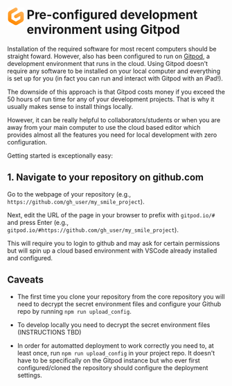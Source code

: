 # <img src="images/gitpodlogo.png" width="40" align='left' style="padding-right: 5px;"> Pre-configured development environment using Gitpod

Installation of the required software for most recent computers should be straight foward.  However, <SmileText /> also has been configured to run on [Gitpod](https://gitpod.io), a development environment that runs in the cloud.  Using Gitpod doesn't require any software to be installed on your local computer and everything is set up for you (in fact you can run and interact with Gitpod with an iPad!).

The downside of this approach is that Gitpod costs money if you exceed the 50 hours of run time for any of your development projects.  That is why it usually makes sense to install things locally.

However, it can be really helpful to collaborators/students or when you are away from your main computer to use the cloud based editor which provides almost all the features you need for local development with zero configuration.

Getting started is exceptionally easy: 


## 1. Navigate to your <SmileText /> repository on github.com

Go to the webpage of your repository (e.g., `https://github.com/gh_user/my_smile_project`).  

Next, edit the URL of the page in your browser to prefix with `gitpod.io/#` and press Enter (e.g., `gitpod.io/#https://github.com/gh_user/my_smile_project`).  

This will require you to login to github and may ask for certain permissions but will spin up a cloud based environment with VSCode already installed and configured.

## Caveats

- The first time you clone your repository from the core <SmileText /> repository you will need to decrypt the secret environment files and configure your Github repo by running `npm run upload_config`.

- To develop locally you need to decrypt the secret environment files (INSTRUCTIONS TBD)

- In order for automatted deployment to work correctly you need to, at least once, run `npm run upload_config` in your project repo.  It doesn't have to be specifically on the Gitpod instance but who ever first configured/cloned the repository should configure the deployment settings.
